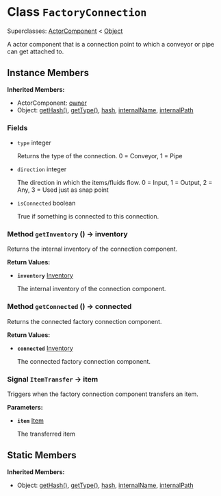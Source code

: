 # Class <code>FactoryConnection</code>

Superclasses: <a href="ActorComponent.md">ActorComponent</a> < <a href="Object.md">Object</a>

A actor component that is a connection point to which a conveyor or pipe can get attached to.
## Instance Members
<b>Inherited Members:</b>
- ActorComponent: <a href="ActorComponent.md#user-content-owner">owner</a>
- Object: <a href="Object.md#user-content-get-hash">getHash()</a>, <a href="Object.md#user-content-get-type">getType()</a>, <a href="Object.md#user-content-hash">hash</a>, <a href="Object.md#user-content-internal-name">internalName</a>, <a href="Object.md#user-content-internal-path">internalPath</a>
### Fields
- <code id="type">type</code> integer

  Returns the type of the connection. 0 = Conveyor, 1 = Pipe
- <code id="direction">direction</code> integer

  The direction in which the items/fluids flow. 0 = Input, 1 = Output, 2 = Any, 3 = Used just as snap point
- <code id="is-connected">isConnected</code> boolean

  True if something is connected to this connection.
### Method <code id="get-inventory">getInventory</code> () → inventory
Returns the internal inventory of the connection component.


<b>Return Values:</b>

- <code><b>inventory</b></code> <a href="Inventory.md">Inventory</a>

  The internal inventory of the connection component.
### Method <code id="get-connected">getConnected</code> () → connected
Returns the connected factory connection component.


<b>Return Values:</b>

- <code><b>connected</b></code> <a href="Inventory.md">Inventory</a>

  The connected factory connection component.
### Signal <code id="-item-transfer">ItemTransfer</code> → item
Triggers when the factory connection component transfers an item.

<b>Parameters:</b>

- <code><b>item</b></code> <a href="../structs/Item.md">Item</a>

  The transferred item
## Static Members
<b>Inherited Members:</b>
- Object: <a href="Object.md#user-content-s-get-hash">getHash()</a>, <a href="Object.md#user-content-s-get-type">getType()</a>, <a href="Object.md#user-content-s-hash">hash</a>, <a href="Object.md#user-content-s-internal-name">internalName</a>, <a href="Object.md#user-content-s-internal-path">internalPath</a>